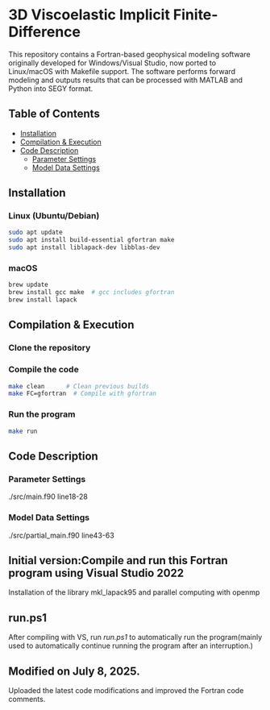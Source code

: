 #     3D Viscoelastic Implicit Finite-Difference
This repository contains a Fortran-based geophysical modeling software originally developed for Windows/Visual Studio, now ported to Linux/macOS with Makefile support. The software performs forward modeling and outputs results that can be processed with MATLAB and Python into SEGY format.


## Table of Contents
- [Installation](#installation)
- [Compilation & Execution](#compilation--execution)
- [Code Description](#code-description)
  - [Parameter Settings](#parameter-settings)
  - [Model Data Settings](#model-data-settings)

## Installation

### Linux (Ubuntu/Debian)
```bash
sudo apt update
sudo apt install build-essential gfortran make
sudo apt install liblapack-dev libblas-dev
```

### macOS 
```bash
brew update
brew install gcc make  # gcc includes gfortran
brew install lapack
```
## Compilation & Execution

### Clone the repository

### Compile the code
```bash
make clean      # Clean previous builds
make FC=gfortran  # Compile with gfortran
```
### Run the program
```bash
make run
```
## Code Description

### Parameter Settings

./src/main.f90 line18-28

### Model Data Settings

./src/partial_main.f90 line43-63

## Initial version:Compile and run this Fortran program using Visual Studio 2022
Installation of the library mkl_lapack95 and parallel computing with openmp

## run.ps1
After compiling with VS, run _run.ps1_ to automatically run the program(mainly used to automatically continue running the program after an interruption.)

## Modified on July 8, 2025.
Uploaded the latest code modifications and improved the Fortran code comments.

